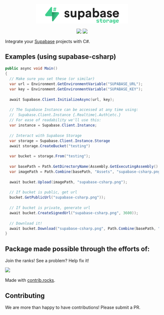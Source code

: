 <p align="center">
<img width="300" src=".github/supabase-storage.png"/>
</p>
<p align="center">
  <img src="https://github.com/supabase-community/storage-csharp/workflows/Build%20And%20Test/badge.svg"/>
  <a href="https://www.nuget.org/packages/storage-csharp/">
    <img src="https://img.shields.io/nuget/vpre/storage-csharp"/>
  </a>
</p>

Integrate your [Supabase](https://supabase.io) projects with C#.

## Examples (using supabase-csharp)

```c#
public async void Main()
{
  // Make sure you set these (or similar)
  var url = Environment.GetEnvironmentVariable("SUPABASE_URL");
  var key = Environment.GetEnvironmentVariable("SUPABASE_KEY");

  await Supabase.Client.InitializeAsync(url, key);

  // The Supabase Instance can be accessed at any time using:
  //  Supabase.Client.Instance {.Realtime|.Auth|etc.}
  // For ease of readability we'll use this:
  var instance = Supabase.Client.Instance;

  // Interact with Supabase Storage
  var storage = Supabase.Client.Instance.Storage
  await storage.CreateBucket("testing")

  var bucket = storage.From("testing");

  var basePath = Path.GetDirectoryName(Assembly.GetExecutingAssembly().CodeBase).Replace("file:", "");
  var imagePath = Path.Combine(basePath, "Assets", "supabase-csharp.png");

  await bucket.Upload(imagePath, "supabase-csharp.png");

  // If bucket is public, get url
  bucket.GetPublicUrl("supabase-csharp.png"));

  // If bucket is private, generate url
  await bucket.CreateSignedUrl("supabase-csharp.png", 3600));

  // Download it!
  await bucket.Download("supabase-csharp.png", Path.Combine(basePath, "testing-download.png"));
}
```

## Package made possible through the efforts of:

Join the ranks! See a problem? Help fix it!

<a href="https://github.com/supabase-community/storage-csharp/graphs/contributors">
  <img src="https://contrib.rocks/image?repo=supabase-community/storage-csharp" />
</a>

Made with [contrib.rocks](https://contrib.rocks/preview?repo=supabase-community%storage-csharp).

## Contributing

We are more than happy to have contributions! Please submit a PR.
